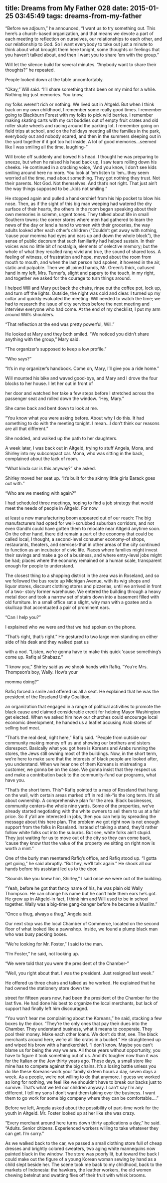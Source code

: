 title: Dreams from My Father 028
date: 2015-01-25 03:45:49
tags: dreams-from-my-father
---

“Before we adjourn,” he announced, “I want us to try something out. This here’s a church-based organization, and that means we devote a part of each meeting to reflection on ourselves, our relationships to each other, and our relationship to God. So I want everybody to take out just a minute to think about what brought them here tonight, some thoughts or feelings that you haven’t talked about, and then I want you to share ’em with the group.”

Will let the silence build for several minutes. “Anybody want to share their thoughts?” he repeated.

People looked down at the table uncomfortably.

“Okay,” Will said. “I’ll share something that’s been on my mind for a while. Nothing big-just memories. You know,

my folks weren’t rich or nothing. We lived out in Altgeld. But when I think back on my own childhood, I remember some really good times. I remember going to Blackburn Forest with my folks to pick wild berries. I remember making skating carts with my cut buddies out of empty fruit crates and old roller skate wheels and racing around the parking lot. I remember going on field trips at school, and on the holidays meeting all the families in the park, everybody out and nobody scared, and then in the summers sleeping out in the yard together if it got too hot inside. A lot of good memories...seemed like I was smiling all the time, laughing-”

Will broke off suddenly and bowed his head. I thought he was preparing to sneeze, but when he raised his head back up, I saw tears rolling down his cheeks. He continued in a cracking voice, “And you know, I don’t see kids smiling around here no more. You look at ’em listen to ’em...they seem worried all the time, mad about something. They got nothing they trust. Not their parents. Not God. Not themselves. And that’s not right. That just ain’t the way things supposed to be...kids not smiling.”

He stopped again and pulled a handkerchief from his hip pocket to blow his nose. Then, as if the sight of this big man weeping had watered the dry surface of their hearts, the others in the room began speaking about their own memories in solemn, urgent tones. They talked about life in small Southern towns: the corner stores where men had gathered to learn the news of the day or lend a hand to women with their groceries, the way adults looked after each other’s children (“Couldn’t get away with nothing, ’cause your momma had eyes and ears up and down the whole block”), the sense of public decorum that such familiarity had helped sustain. In their voices was no little bit of nostalgia, elements of selective memory; but the whole of what they recalled rang vivid and true, the sound of shared loss. A feeling of witness, of frustration and hope, moved about the room from mouth to mouth, and when the last person had spoken, it hovered in the air, static and palpable. Then we all joined hands, Mr. Green’s thick, callused hand in my left, Mrs. Turner’s, slight and papery to the touch, in my right, and together we asked for the courage to turn things around.

I helped Will and Mary put back the chairs, rinse out the coffee pot, lock up, and turn off the lights. Outside, the night was cold and clear. I turned up my collar and quickly evaluated the meeting: Will needed to watch the time; we had to research the issue of city services before the next meeting and interview everyone who had come. At the end of my checklist, I put my arm around Will’s shoulders.

“That reflection at the end was pretty powerful, Will.”

He looked at Mary and they both smiled. “We noticed you didn’t share anything with the group,” Mary said.

“The organizer’s supposed to keep a low profile.”

“Who says?”

“It’s in my organizer’s handbook. Come on, Mary, I’ll give you a ride home.”

Will mounted his bike and waved good-bye, and Mary and I drove the four blocks to her house. I let her out in front of

her door and watched her take a few steps before I stretched across the passenger seat and rolled down the window. “Hey, Mary.”

She came back and bent down to look at me.

“You know what you were asking before. About why I do this. It had something to do with the meeting tonight. I mean...I don’t think our reasons are all that different.”

She nodded, and walked up the path to her daughters.

A week later, I was back out in Altgeld, trying to stuff Angela, Mona, and Shirley into my subcompact car. Mona, who was sitting in the back, complained about the lack of room.

“What kinda car is this anyway?” she asked.

Shirley moved her seat up. “It’s built for the skinny little girls Barack goes out with.”

“Who are we meeting with again?”

I had scheduled three meetings, hoping to find a job strategy that would meet the needs of people in Altgeld. For now

at least a new manufacturing boom appeared out of our reach: The big manufacturers had opted for well-scrubbed suburban corridors, and not even Gandhi could have gotten them to relocate near Altgeld anytime soon. On the other hand, there did remain a part of the economy that could be called local, I thought, a second-level consumer economy-of shops, restaurants, theaters, and services-that in other areas of the city continued to function as an incubator of civic life. Places where families might invest their savings and make a go of a business, and where entry-level jobs might be had; places where the economy remained on a human scale, transparent enough for people to understand.

The closest thing to a shopping district in the area was in Roseland, and so we followed the bus route up Michigan Avenue, with its wig shops and liquor stores, discount clothing stores and pizzerias, until we arrived in front of a two- story former warehouse. We entered the building through a heavy metal door and took a narrow set of stairs down into a basement filled with old furniture. In a small office sat a slight, wiry man with a goatee and a skullcap that accentuated a pair of prominent ears.

“Can I help you?”

I explained who we were and that we had spoken on the phone.

“That’s right, that’s right.” He gestured to two large men standing on either side of his desk and they walked past us

with a nod. “Listen, we’re gonna have to make this quick ’cause something’s come up. Rafiq al Shabazz.”

“I know you,” Shirley said as we shook hands with Rafiq. “You’re Mrs. Thompson’s boy, Wally. How’s your

momma doing?”

Rafiq forced a smile and offered us all a seat. He explained that he was the president of the Roseland Unity Coalition,

an organization that engaged in a range of political activities to promote the black cause and claimed considerable credit for helping Mayor Washington get elected. When we asked him how our churches could encourage local economic development, he handed us a leaflet accusing Arab stores of selling bad meat.

“That’s the real deal, right here,” Rafiq said. “People from outside our community making money off us and showing our brothers and sisters disrespect. Basically what you got here is Koreans and Arabs running the stores, the Jews still owning most of the buildings. Now, in the short term, we’re here to make sure that the interests of black people are looked after, you understand. When we hear one of them Koreans is mistreating a customer, we gonna be on the case. We gonna insist that they respect us and make a contribution back to the community-fund our programs, what have you.

“That’s the short term. This”-Rafiq pointed to a map of Roseland that hung on the wall, with certain areas marked off in red ink-“is the long term. It’s all about ownership. A comprehensive plan for the area. Black businesses, community centers-the whole nine yards. Some of the properties, we’ve already started negotiating with the white owners to sell them to us at a fair price. So if y’all are interested in jobs, then you can help by spreading the message about this here plan. The problem we got right now is not enough support from the folks in Roseland. Instead of taking a stand, they’d rather follow white folks out into the suburbs. But see, white folks ain’t stupid. They just waiting for us to move out of the city so they can come back, ’cause they know that the value of the property we sitting on right now is worth a mint.”

One of the burly men reentered Rafiq’s office, and Rafiq stood up. “I gotta get going,” he said abruptly. “But hey, we’ll talk again.” He shook all our hands before his assistant led us to the door.

“Sounds like you knew him, Shirley,” I said once we were out of the building.

“Yeah, before he got that fancy name of his, he was plain old Wally Thompson. He can change his name but he can’t hide them ears he’s got. He grew up in Altgeld-in fact, I think him and Will used to be in school together. Wally was a big-time gang-banger before he became a Muslim.”

“Once a thug, always a thug,” Angela said.

Our next stop was the local Chamber of Commerce, located on the second floor of what looked like a pawnshop. Inside, we found a plump black man who was busy packing boxes.

“We’re looking for Mr. Foster,” I said to the man.

“I’m Foster,” he said, not looking up.

“We were told that you were the president of the Chamber-”

“Well, you right about that. I was the president. Just resigned last week.”

He offered us three chairs and talked as he worked. He explained that he had owned the stationery store down the

street for fifteen years now, had been the president of the Chamber for the last five. He had done his best to organize the local merchants, but lack of support had finally left him discouraged.

“You won’t hear me complaining about the Koreans,” he said, stacking a few boxes by the door. “They’re the only ones that pay their dues into the Chamber. They understand business, what it means to cooperate. They pool their money. Make each other loans. We don’t do that, see. The black merchants around here, we’re all like crabs in a bucket.” He straightened up and wiped his brow with a handkerchief. “I don’t know. Maybe you can’t blame us for being the way we are. All those years without opportunity, you have to figure it took something out of us. And it’s tougher now than it was for the Italian or the Jew thirty years ago. These days, a small store like mine has to compete against the big chains. It’s a losing battle unless you do like these Koreans-work your family sixteen hours a day, seven days a week. As a people, we’re not willing to do that anymore. I guess we worked so long for nothing, we feel like we shouldn’t have to break our backs just to survive. That’s what we tell our children anyway. I can’t say I’m any different. I tell my sons I don’t want them taking over the business. I want them to go work for some big company where they can be comfortable....”

Before we left, Angela asked about the possibility of part-time work for the youth in Altgeld. Mr. Foster looked up at her like she was crazy.

“Every merchant around here turns down thirty applications a day,” he said. “Adults. Senior citizens. Experienced workers willing to take whatever they can get. I’m sorry.”

As we walked back to the car, we passed a small clothing store full of cheap dresses and brightly colored sweaters, two aging white mannequins now painted black in the window. The store was poorly lit, but toward the back I could make out the figure of a young Korean woman sewing by hand as a child slept beside her. The scene took me back to my childhood, back to the markets of Indonesia: the hawkers, the leather workers, the old women chewing betelnut and swatting flies off their fruit with whisk brooms.

